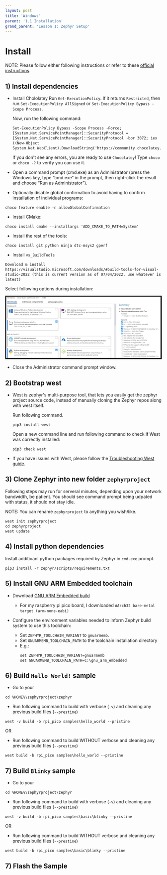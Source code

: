```yaml
---
layout: post
title: 'Windows'
parent: '1.1 Installation'
grand_parent: 'Lesson 1: Zephyr Setup'
---
```


# Install

NOTE: Please follow either following instructions or refer to these [official instructions](https://docs.zephyrproject.org/latest/develop/getting_started/index.html).

## 1) Install dependencies

- Install Chololatey
    Run `Get-ExecutionPolicy`. If it returns `Restricted`, then run `Set-ExecutionPolicy AllSigned` or `Set-ExecutionPolicy Bypass -Scope Process`.

    Now, run the following command:
    ```
    Set-ExecutionPolicy Bypass -Scope Process -Force; [System.Net.ServicePointManager]::SecurityProtocol = [System.Net.ServicePointManager]::SecurityProtocol -bor 3072; iex ((New-Object System.Net.WebClient).DownloadString('https://community.chocolatey.org/install.ps1'))
    ```

    If you don't see any errors, you are ready to use `Chocolatey`! Type `choco` or `choco -?` to verify you can use it.

- Open a command prompt (cmd.exe) as an Administrator (press the Windows key, type “cmd.exe” in the prompt, then right-click the result and choose “Run as Administrator”).

- Optionally disable global confirmation to avoid having to confirm installation of individual programs:
```
choco feature enable -n allowGlobalConfirmation
```

- Install CMake:
```
choco install cmake --installargs 'ADD_CMAKE_TO_PATH=System'
```

- Install the rest of the tools:
```
choco install git python ninja dtc-msys2 gperf
```

- Install `vs_BuildTools`
```
Download & install https://visualstudio.microsoft.com/downloads/#build-tools-for-visual-studio-2022 (this is current version as of 07/04/2022, use whatever is latest)
```

Select following options during installation:

![vs_BuildTool_setup_options](/images/zephyr-setup/vs_BuildTool_setup_options.png)

- Close the Administrator command prompt window.

## 2) Bootstrap west

- West is zephyr's multi-purpose tool, that lets you easily get the zephyr project source code, instead of manually cloning the Zephyr repos along with west itself.

    Run following command.
    ```
    pip3 install west
    ```

    Open a new command line and run following command to check if West was correctly installed:
    ```
    pip3 check west
    ```

- If you have issues with West, please follow the [Troubleshooting West guide](https://docs.zephyrproject.org/latest/develop/west/troubleshooting.html).

## 3) Clone Zephyr into new folder `zephyrproject`

Following steps may run for serveral minutes, depending upon your network bandwidth, be patient.
You should see command prompt being udpated with status, it should not stay idle.

NOTE: You can rename `zephyrproject` to anything you wish/like.

```
west init zephyrproject
cd zephyrproject
west update
```

## 4) Install python dependencies

Install additioanl python packages required by Zephyr in `cmd.exe` prompt.

```
pip3 install -r zephyr/scripts/requirements.txt
```

## 5) Install GNU ARM Embedded toolchain
- Download [GNU ARM Embedded build](https://developer.arm.com/tools-and-software/open-source-software/developer-tools/gnu-toolchain/gnu-rm/downloads) 
    - For my raspberry pi pico board, I downloaded `AArch32 bare-metal target (arm-none-eabi)`

- Configure the environment variables needed to inform Zephyr build system to use this toolchain:
    - Set `ZEPHYR_TOOLCHAIN_VARIANT` to `gnuarmemb`.
    - Set `GNUARMEMB_TOOLCHAIN_PATH` to the toolchain installation directory
    - E.g.:
        ```
        set ZEPHYR_TOOLCHAIN_VARIANT=gnuarmemb
        set GNUARMEMB_TOOLCHAIN_PATH=C:\gnu_arm_embedded
        ```

## 6) Build `Hello World!` sample
- Go to your <zephyr repo>
```
cd %HOME%\zephyrproject\zephyr
```

- Run following command to build with verbose (`-v`) and cleaning any previous build files (`--prestine`)
```
west -v build -b rpi_pico samples\hello_world --pristine
```
OR
- Run following command to build WITHOUT verbose and cleaning any previous build files (`--prestine`)
```
west build -b rpi_pico samples\hello_world --pristine
```

## 7) Build `Blinky` sample
- Go to your <zephyr repo>
```
cd %HOME%\zephyrproject\zephyr
```

- Run following command to build with verbose (`-v`) and cleaning any previous build files (`--prestine`)
```
west -v build -b rpi_pico samples\basic\blinky --pristine
```
OR
- Run following command to build WITHOUT verbose and cleaning any previous build files (`--prestine`)
```
west build -b rpi_pico samples\basic\blinky --pristine
```

## 7) Flash the Sample
<TBD>